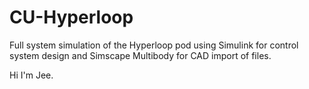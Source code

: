 # CU-Hyperloop
Full system simulation of the Hyperloop pod using Simulink for control system design and Simscape Multibody for CAD import of files.


Hi I'm Jee.
